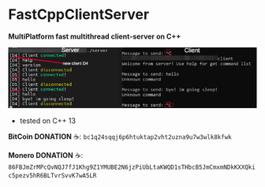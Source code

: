 # FastCppClientServer
**MultiPlatform fast multithread client-server on C++**

<img src="img/image.png"/>

* tested on C++ 13

**BitCoin DONATION** ☕️: ```bc1q24sqqj6p6htuktap2vht2uzna9u7w3wlk8kfwk```

**Monero DONATION** ☕️: ```86FBJmZrMPcQvNQJ7fJ1Khg9Z1YMUBE2N6jzPiUbLtaKWQD1sTHbcB5JmCmxmNDkKXXQkic5pezv5hR6BLTvrSvvK7wA5LR```
